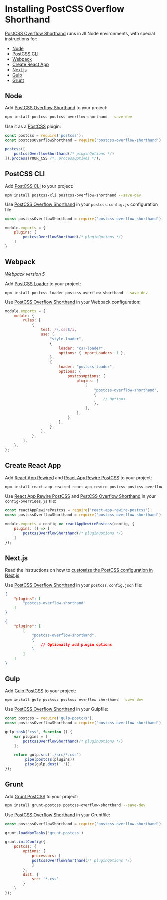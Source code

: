 # Installing PostCSS Overflow Shorthand

[PostCSS Overflow Shorthand] runs in all Node environments, with special instructions for:

- [Node](#node)
- [PostCSS CLI](#postcss-cli)
- [Webpack](#webpack)
- [Create React App](#create-react-app)
- [Next.js](#nextjs)
- [Gulp](#gulp)
- [Grunt](#grunt)

## Node

Add [PostCSS Overflow Shorthand] to your project:

```bash
npm install postcss postcss-overflow-shorthand --save-dev
```

Use it as a [PostCSS] plugin:

```js
const postcss = require('postcss');
const postcssOverflowShorthand = require('postcss-overflow-shorthand');

postcss([
	postcssOverflowShorthand(/* pluginOptions */)
]).process(YOUR_CSS /*, processOptions */);
```

## PostCSS CLI

Add [PostCSS CLI] to your project:

```bash
npm install postcss-cli postcss-overflow-shorthand --save-dev
```

Use [PostCSS Overflow Shorthand] in your `postcss.config.js` configuration file:

```js
const postcssOverflowShorthand = require('postcss-overflow-shorthand');

module.exports = {
	plugins: [
		postcssOverflowShorthand(/* pluginOptions */)
	]
}
```

## Webpack

_Webpack version 5_

Add [PostCSS Loader] to your project:

```bash
npm install postcss-loader postcss-overflow-shorthand --save-dev
```

Use [PostCSS Overflow Shorthand] in your Webpack configuration:

```js
module.exports = {
	module: {
		rules: [
			{
				test: /\.css$/i,
				use: [
					"style-loader",
					{
						loader: "css-loader",
						options: { importLoaders: 1 },
					},
					{
						loader: "postcss-loader",
						options: {
							postcssOptions: {
								plugins: [
									[
										"postcss-overflow-shorthand",
										{
											// Options
										},
									],
								],
							},
						},
					},
				],
			},
		],
	},
};
```

## Create React App

Add [React App Rewired] and [React App Rewire PostCSS] to your project:

```bash
npm install react-app-rewired react-app-rewire-postcss postcss-overflow-shorthand --save-dev
```

Use [React App Rewire PostCSS] and [PostCSS Overflow Shorthand] in your
`config-overrides.js` file:

```js
const reactAppRewirePostcss = require('react-app-rewire-postcss');
const postcssOverflowShorthand = require('postcss-overflow-shorthand');

module.exports = config => reactAppRewirePostcss(config, {
	plugins: () => [
		postcssOverflowShorthand(/* pluginOptions */)
	]
});
```

## Next.js

Read the instructions on how to [customize the PostCSS configuration in Next.js](https://nextjs.org/docs/advanced-features/customizing-postcss-config)

Use [PostCSS Overflow Shorthand] in your `postcss.config.json` file:

```json
{
	"plugins": [
		"postcss-overflow-shorthand"
	]
}
```

```json
{
	"plugins": [
		[
			"postcss-overflow-shorthand",
			{
				// Optionally add plugin options
			}
		]
	]
}
```

## Gulp

Add [Gulp PostCSS] to your project:

```bash
npm install gulp-postcss postcss-overflow-shorthand --save-dev
```

Use [PostCSS Overflow Shorthand] in your Gulpfile:

```js
const postcss = require('gulp-postcss');
const postcssOverflowShorthand = require('postcss-overflow-shorthand');

gulp.task('css', function () {
	var plugins = [
		postcssOverflowShorthand(/* pluginOptions */)
	];

	return gulp.src('./src/*.css')
		.pipe(postcss(plugins))
		.pipe(gulp.dest('.'));
});
```

## Grunt

Add [Grunt PostCSS] to your project:

```bash
npm install grunt-postcss postcss-overflow-shorthand --save-dev
```

Use [PostCSS Overflow Shorthand] in your Gruntfile:

```js
const postcssOverflowShorthand = require('postcss-overflow-shorthand');

grunt.loadNpmTasks('grunt-postcss');

grunt.initConfig({
	postcss: {
		options: {
			processors: [
			postcssOverflowShorthand(/* pluginOptions */)
			]
		},
		dist: {
			src: '*.css'
		}
	}
});
```

[Gulp PostCSS]: https://github.com/postcss/gulp-postcss
[Grunt PostCSS]: https://github.com/nDmitry/grunt-postcss
[PostCSS]: https://github.com/postcss/postcss
[PostCSS CLI]: https://github.com/postcss/postcss-cli
[PostCSS Loader]: https://github.com/postcss/postcss-loader
[PostCSS Overflow Shorthand]: https://github.com/csstools/postcss-plugins/tree/main/plugins/postcss-overflow-shorthand
[React App Rewire PostCSS]: https://github.com/csstools/react-app-rewire-postcss
[React App Rewired]: https://github.com/timarney/react-app-rewired
[Next.js]: https://nextjs.org
